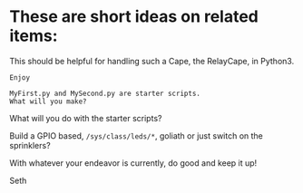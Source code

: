 # These are short ideas on related items:

This should be helpful for handling such a Cape, the RelayCape, in Python3.

`Enjoy`

```
MyFirst.py and MySecond.py are starter scripts. 
What will you make?
```

What will you do with the starter scripts? 

Build a GPIO based, `/sys/class/leds/*`, goliath or just switch on the sprinklers?

With whatever your endeavor is currently, do good and keep it up!

Seth
